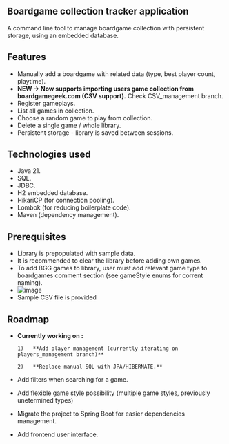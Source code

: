 ## Boardgame collection tracker application

A command line tool to manage boardgame collection with persistent storage, using an embedded database.

## Features

* Manually add a boardgame with related data (type, best player count, playtime).
* **NEW -> Now supports importing users game collection from boardgamegeek.com (CSV support).** Check CSV_management branch. 
* Register gameplays.
* List all games in collection.
* Choose a random game to play from collection.
* Delete a single game / whole library.
* Persistent storage - library is saved between sessions.

## Technologies used

* Java 21.
* SQL.
* JDBC.
* H2 embedded database.
* HikariCP (for connection pooling).
* Lombok (for reducing boilerplate code).
* Maven (dependency management).

## Prerequisites

* Library is prepopulated with sample data.
* It is recommended to clear the library before adding own games.
* To add BGG games to library, user must add relevant game type to boardgames comment section (see gameStyle enums for corrent naming).
* ![image](https://github.com/user-attachments/assets/92ec0a4d-dc3f-4a88-8626-1f9e30fcd92f)
* Sample CSV file is provided

## Roadmap

* **Currently working on :**
  
      1)   **Add player management (currently iterating on players_management branch)**
  
      2)   **Replace manual SQL with JPA/HIBERNATE.**
* Add filters when searching for a game.
* Add flexible game style possibility (multiple game styles, previously unetermined types)
* Migrate the project to Spring Boot for easier  dependencies management.
* Add frontend user interface.
